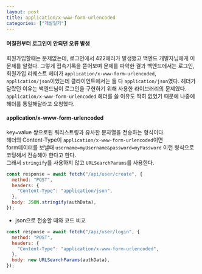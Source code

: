 ```yaml
---
layout: post
title: application/x-www-form-urlencoded
categories: ["개발일기"]
---
```


#### 며칠전부터 로그인이 안되던 오류 발생

회원가입할때는 문제없는데, 로그인에서 422에러가 발생했고 백엔드 개발자님에게 이 문제를 알렸다.
그렇게 접속기록을 뜯어보며 문제를 파악한 결과 백엔드에서는 로그인, 회원가입 리퀘스트 헤더가 `application/x-www-form-urlencoded`, `application/json`이었는데
클라이언트에서는 둘 다 `application/json`였다. 헤더가 달랐던 이유는 백엔드님이 로그인을 구현하기 위해 사용한 라이브러리의 문제였다.
`application/x-www-form-urlencoded` 헤더를 쓸 이유도 딱히 없었기 때문에 나중에 헤더를 통일해달라고 요청했다.

#### application/x-www-form-urlencoded

key=value 쌍으로된 쿼리스트링과 유사한 문자열을 전송하는 형식이다.  
헤더의 Content-Type이 `application/x-www-form-urlencoded`이면  
form데이터를 보낼때 `username=myUsername&password=myPassword` 이런 형식으로 코딩해서 전송해야 한다고 한다.  
그래서 `stringify`를 사용하지 않고 `URLSearchParams`를 사용한다.

```jsx
const response = await fetch("/api/user/create", {
  method: "POST",
  headers: {
    "Content-Type": "application/json",
  },
  body: JSON.stringify(authData),
});
```

- json으로 전송할 때와 코드 비교

```jsx
const response = await fetch("/api/user/login", {
  method: "POST",
  headers: {
    "Content-Type": "application/x-www-form-urlencoded",
  },
  body: new URLSearchParams(authData),
});
```
